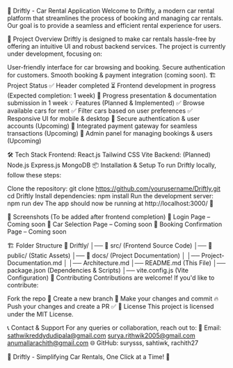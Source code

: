 🚗 Driftly - Car Rental Application
Welcome to Driftly, a modern car rental platform that streamlines the process of booking and managing car rentals. Our goal is to provide a seamless and efficient rental experience for users.

📌 Project Overview
Driftly is designed to make car rentals hassle-free by offering an intuitive UI and robust backend services. The project is currently under development, focusing on:

User-friendly interface for car browsing and booking.
Secure authentication for customers.
Smooth booking & payment integration (coming soon).
🏗️ Project Status
✅ Header completed
⏳ Frontend development in progress (Expected completion: 1 week)
📅 Progress presentation & documentation submission in 1 week
💡 Features (Planned & Implemented)
✅ Browse available cars for rent
✅ Filter cars based on user preferences
✅ Responsive UI for mobile & desktop
🚀 Secure authentication & user accounts (Upcoming)
🚀 Integrated payment gateway for seamless transactions (Upcoming)
🚀 Admin panel for managing bookings & users (Upcoming)

🛠️ Tech Stack
Frontend:
React.js
Tailwind CSS
Vite
Backend: (Planned)
Node.js
Express.js
MongoDB
📦 Installation & Setup
To run Driftly locally, follow these steps:

Clone the repository:
git clone https://github.com/yourusername/Driftly.git
cd Driftly
Install dependencies:
npm install
Run the development server:
npm run dev
The app should now be running at http://localhost:3000/ 🚀

📸 Screenshots (To be added after frontend completion)
📌 Login Page – Coming soon
📌 Car Selection Page – Coming soon
📌 Booking Confirmation Page – Coming soon

🏗️ Folder Structure
📁 Driftly/
│── 📁 src/ (Frontend Source Code)
│── 📁 public/ (Static Assets)
│── 📁 docs/ (Project Documentation)
│    │── Project-Documentation.md
│    │── Architecture.md
│── README.md (This File)
│── package.json (Dependencies & Scripts)
│── vite.config.js (Vite Configuration)
🚀 Contributing
Contributions are welcome! If you'd like to contribute:

Fork the repo 🍴
Create a new branch 🚀
Make your changes and commit 🔥
Push your changes and create a PR ✅
📜 License
This project is licensed under the MIT License.

📞 Contact & Support
For any queries or collaboration, reach out to:
📧 Email: sathwikreddydudipala@gmail.com surya.rithwik2005@gmail.com anumallarachith@gmail.com
🌐 GitHub: surysss, sahtiwk, rachith27

🔹 Driftly - Simplifying Car Rentals, One Click at a Time! 🔹
